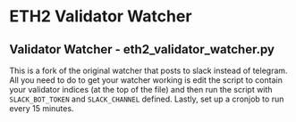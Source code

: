 # ETH2 Validator Watcher

## Validator Watcher - eth2_validator_watcher.py

This is a fork of the original watcher that posts to slack instead of telegram. All you need to do to get your watcher working is edit the script to contain your validator indices (at the top of the file) and then run the script with `SLACK_BOT_TOKEN` and `SLACK_CHANNEL` defined. Lastly, set up a cronjob to run every 15 minutes.
